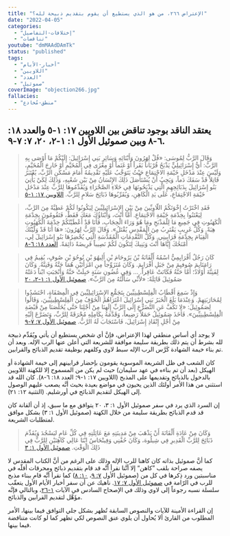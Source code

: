 ```yaml
---
title: "الإعتراض ٢٦٦، من هو الذي يستطيع أن يقوم بتقديم ذبيحة لله؟"
date: "2022-04-05"
categories:
  - "إختلافات-التفاصيل"
  - "تناقضات"
youtube: "dmMAAdDAmTk"
status: "published"
tags:
  - "أخبار-الأيام"
  - "اللاويين"
  - "العدد"
  - "صموئيل"
coverImage: "objection266.jpg"
fallacies:
  - "منطق-مُخادع"
---
```


## **يعتقد الناقد بوجود تناقض بين اللاويين ١٧: ١-٥ والعدد ١٨: ٦-٨ وبين صموئيل الأول ١: ١-٢، ٢٠، ٧: ٧-٩.**

> وَقَالَ الرَّبُّ لِمُوسَى: «قُلْ لِهَرُونَ وَأَبْنَائِهِ وَسَائِرِ بَنِي إِسْرَائِيلَ: إِلَيْكُمْ مَا أَوْصَى بِهِ الرَّبُّ: أَيُّ إِسْرَائِيلِيٍّ يَذْبَحُ قُرْبَاناً بَقَراً أَوْ غَنَماً أَوْ مِعْزَى فِي الْمُخَيَّمِ أَوْ خَارِجَ الْمُخَيَّمِ، وَلَيْسَ عِنْدَ مَدْخَلِ خَيْمَةِ الاجْتِمَاعِ حَيْثُ يَتَوَجَّبُ عَلَيْهِ تَقْدِيمُهُ أَمَامَ مَسْكَنِ الرَّبِّ، يُعْتَبَرُ قَاتِلاً قَدْ سَفَكَ دَماً، وَيَجِبُ أَنْ يُسْتَأْصَلَ ذَلِكَ الإِنْسَانُ مِنْ بَيْنِ شَعْبِهِ، وَذَلِكَ لِكَيْ يَأْتِيَ بَنُو إِسْرَائِيلَ بِذَبَائِحِهِمِ الَّتِي يَذْبَحُونَهَا فِي خَلاءِ الصَّحْرَاءِ وَيُقَدِّمُوهَا لِلرَّبِّ عِنْدَ مَدْخَلِ خَيْمَةِ الاجْتِمَاعِ، عَلَى يَدِ الْكَاهِنِ، وَيُقَرِّبُوهَا ذَبَائِحَ سَلامٍ لِلرَّبِّ. [اللاويين ١٧: ١-٥](https://www.bible.com//bible/101/LEV.17.1-5)

> فَقَدِ اخْتَرْتُ إِخْوَتَكُمُ اللّاوِيِّينَ مِنْ بَيْنِ الإِسْرَائِيلِيِّينَ لِيَكُونُوا لَكُمْ عَطِيَّةً مِنَ الرَّبِّ، لِيَعْتَنُوا بِخِدْمَةِ خَيْمَةِ الاجْتِمَاعِ. أَمَّا أَنْتَ، وَأَبْنَاؤُكَ مَعَكَ فَقَطْ، فَتَقُومُونَ بِخِدْمَةِ الْكَهَنُوتِ فِي جَمِيعِ مَا لِلْمَذْبَحِ ومَا هُوَ وَرَاءَ الْحِجَابِ، فَأَنَا قَدْ أَعْطَيْتُكُمْ خِدْمَةَ الْكَهَنُوتِ هِبَةً. وَكُلُّ غَرِيبٍ يَقْتَرِبُ مِنَ الْمَقْدِسِ يُقْتَلُ». وَقَالَ الرَّبُّ لِهَرُونَ: «هَا أَنَا قَدْ وَلَّيْتُكَ الْقِيَامَ بِخِدْمَةِ قَرَابِينِي. وَكُلُّ التَّقْدِمَاتِ الْمُقَدَّسَةِ الَّتِي يُحْضِرُهَا بَنُو إِسْرَائِيلَ لِي، أَمْنَحُكَ إِيَّاهَا أَنْتَ وَبَنِيكَ لِتَكُونَ لَكُمْ نَصِيباً فَرِيضَةً دَائِمَةً. [العدد ١٨: ٦-٨](https://www.bible.com//bible/101/NUM.18.6-8)

> كَانَ رَجُلٌ أَفْرَايِمِيٌّ اسْمُهُ أَلْقَانَةُ بْنُ يَرُوحَامَ بْنِ أَلِيهُوَ بْنِ تُوحُوَ بْنِ صُوفٍ، يُقِيمُ فِي رَامَتَايِمَ صُوفيِمَ مِنْ جَبَلِ أَفْرَايِمَ. وَكَانَ مُتَزَوِّجاً مِنِ امْرَأَتَيْنِ هُمَا حَنَّةُ وَفَنِنَّةُ. وَكَانَ لِفَنِنَّةَ أَوْلادٌ؛ أَمَّا حَنَّةُ فَكَانَتْ عَاقِراً. … وَفِي غُضُونِ سَنَةٍ حَبِلَتْ حَنَّةُ وَأَنْجَبَتِ ابْناً دَعَتْهُ صَمُوئِيلَ قَائِلَةً: «لأَنِّي سَأَلْتُهُ مِنَ الرَّبِّ». [صموئيل الأول ١: ١-٢، ٢٠](https://www.bible.com//bible/101/1SA.1.1-2)

> وَإِذْ سَمِعَ أَقْطَابُ الْفِلِسْطِينِيِّينَ بِتَجَمُّعِ الإِسْرَائِيلِيِّينَ فِي الْمِصْفَاةِ، احْتَشَدُوا لِمُحَارَبَتِهِمْ. وَعِنْدَمَا بَلَغَ الْخَبَرُ بَنِي إِسْرَائِيلَ اعْتَرَاهُمُ الْخَوْفُ مِنَ الْفِلِسْطِينِيِّينَ، وَقَالُوا لِصَمُوئِيلَ: «لا تَكُفَّ عَنِ التَّضَرُّعِ إِلَى الرَّبِّ إِلَهِنَا مِنْ أَجْلِنَا حَتَّى يُخَلِّصَنَا مِنْ قَبْضَةِ الْفِلِسْطِينِيِّينَ». فَأَخَذَ صَمُوئِيلُ حَمَلاً رَضِيعاً، وَقَدَّمَهُ بِكَامِلِهِ مُحْرَقَةً لِلرَّبِّ، وَتَضَرَّعَ إِلَيْهِ مِنْ أَجْلِ إِنْقَاذِ إِسْرَائِيلَ، فَاسْتَجَابَ لَهُ الرَّبُّ. [صموئيل الأول ٧: ٧-٩](https://www.bible.com//bible/101/1SA.7.7-9)

لا يوجد أي أساس منطقي لهذا الإعتراض، فإنَّ أي شخص يستطيع أن يأتي ويُقَدِّم ذبيحة لله بشرط أن يتم ذلك بطريقة سليمة موافقة للشريعة التي أعلن عنها الرب الإله. وبعد أن تم بناء خيمة الشهادة كَرَّس الرب الإله سبط لاوي وكلفهم بوظيفة تقديم الذبائح والقرابين.

كان الشعب في ظل الشريعة الموسوية يقومون بإحضار قرابينهم إلى خيمة الشهادة أو الهيكل (بعد أن تم بناءه في عهد سليمان) حيث لم يكن من المسموح إلا للكهنة اللاويين بالدخول بالذبائح وتقديمها على المذبح (اللاويين ١٧: ١-٩؛ العدد ١٨: ٦-٨). كان الله قد استثنى من هذا الأمر أولئك الذين يحيون في مواضع بعيدة بحيث أنَّه يصعب عليهم الوصول إلى الهيكل لتقديم الذبائح في أورشليم. (التثنية ١٢: ٢١).

إن السرد الذي يرد في سفر صموئيل الأول ١: ٣، ٢٠ يتوافق مع ما سبق، إذ أن ألقانة كان قد قدم الذبائح بطريقة سليمة من خلال الكهنة (صموئيل الأول ١: ٣) بشكل موافق لمتطلبات الشريعة.

> وَكَانَ مِنْ عَادَةِ أَلْقَانَةَ أَنْ يَذْهَبَ مِنْ مَدِينَتِهِ مَعَ عَائِلَتِهِ فِي كُلِّ عَامٍ ليَسْجُدَ وَيُقَدِّمَ ذَبَائِحَ لِلرَّبِّ الْقَدِيرِ فِي شِيلُوهَ، وَكَانَ حُفْنِي وَفِينْحَاسُ ابْنَا عَالِي كَاهِنَيْنِ لِلرَّبِّ فِي ذَلِكَ الْوَقْتِ. [صموئيل الأول ١: ٣](https://www.bible.com//bible/101/1SA.1.3)

كما أنَّ صموئيل بذاته كان كاهنا للرب الإله وذلك على الرغم من أنَّ الكتاب المقدس لا يصفه صراحة بلقب ”كاهن“ إلا أنَّنا نقرأ أنَّه قد قام بتقديم ذبائح ومحرقات أقلّه في مناسبتين ورد ذِكرها في كل من (صموئيل الأول [٧: ٩](https://www.bible.com//bible/101/1SA.7.9)، [١٠: ٨](https://www.bible.com//bible/101/1SA.10.8)) كما نقرأ أنَّه قام ببناء مذبح للرب في الرّامة في [صموئيل الأول ٧: ١٧](https://www.bible.com//bible/101/1SA.7.17). ناهيك عن أن سفر أخبار الأيام الأول يتعقّب سلسلة نسبه رجوعاً إلى لاوي وذلك في الإصحاح السادس في الآيات [١-٢٦](https://www.bible.com//bible/101/1CH.6.1-26)، وبالتالي فإنَّه مؤَهَّل لتقديم القرابين والذبائح.

إن القراءة الأمينة للآيات والنصوص السابقة تُظهر بشكل جلي التوافق فيما بينها، الأمر المطلوب من القارئ ألا يُحاول أن يلوي عنق النصوص لكي تظهر كما لو كانت متناقضة فيما بينها.
